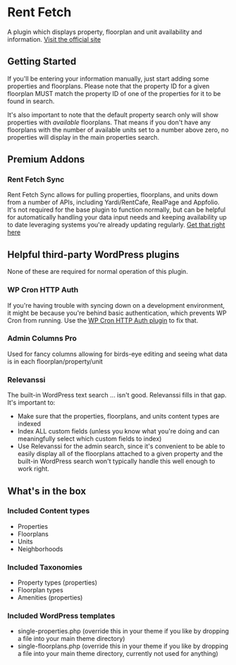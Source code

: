 # Rent Fetch

A plugin which displays property, floorplan and unit availability and information.
[Visit the official site](https://rentfetch.io)

## Getting Started

If you'll be entering your information manually, just start adding some properties and floorplans. Please note that the property ID for a given floorplan MUST match the property ID of one of the properties for it to be found in search.

It's also important to note that the default property search only will show properties with _available_ floorplans. That means if you don't have any floorplans with the number of available units set to a number above zero, no properties will display in the main properties search.

## Premium Addons

### Rent Fetch Sync

Rent Fetch Sync allows for pulling properties, floorplans, and units down from a number of APIs, including Yardi/RentCafe, RealPage and Appfolio. It's not required for the base plugin to function normally, but can be helpful for automatically handling your data input needs and keeping availability up to date leveraging systems you're already updating regularly. [Get that right here](https://rentfetch.io)

## Helpful third-party WordPress plugins

None of these are required for normal operation of this plugin.

### WP Cron HTTP Auth

If you're having trouble with syncing down on a development environment, it might be because you're behind basic authentication, which prevents WP Cron from running. Use the [WP Cron HTTP Auth plugin](https://wordpress.org/plugins/wp-cron-http-auth/) to fix that.

### Admin Columns Pro

Used for fancy columns allowing for birds-eye editing and seeing what data is in each floorplan/property/unit

### Relevanssi

The built-in WordPress text search ... isn't good. Relevanssi fills in that gap. It's important to:

-   Make sure that the properties, floorplans, and units content types are indexed
-   Index ALL custom fields (unless you know what you're doing and can meaningfully select which custom fields to index)
-   Use Relevanssi for the admin search, since it's convenient to be able to easily display all of the floorplans attached to a given property and the built-in WordPress search won't typically handle this well enough to work right.

## What's in the box

### Included Content types

-   Properties
-   Floorplans
-   Units
-   Neighborhoods

### Included Taxonomies

-   Property types (properties)
-   Floorplan types
-   Amenities (properties)

### Included WordPress templates

-   single-properties.php (override this in your theme if you like by dropping a file into your main theme directory)
-   single-floorplans.php (override this in your theme if you like by dropping a file into your main theme directory, currently not used for anything)
